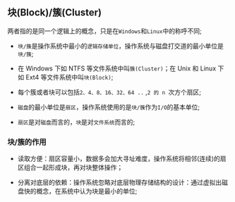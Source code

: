 ## 块(Block)/簇(Cluster)  
两者指的是同一个逻辑上的概念，只是在`Windows`和`Linux`中的称呼不同;
  
- `块/簇`是操作系统中最小的`逻辑存储单位`，操作系统与磁盘打交道的最小单位是`块/簇`;
    
- 在 Windows 下如 NTFS 等文件系统中叫`簇(Cluster)`；在 Unix 和 Linux 下如 Ext4 等文件系统中叫`块(Block)`;
  
- 每个簇或者块可以包括`2、4、8、16、32、64 ..` ,`2 的 n `次方个扇区;
  
- `磁盘`的最小单位是`扇区`，操作系统使用的是` 块/簇 `作为` I/O `的基本单位;  
  
- `扇区`是对`磁盘`而言的，`块`是对`文件系统`而言的;
  
<h3> 块/簇的作用</h3>  
  
- 读取方便：扇区容量小，数据多会加大寻址难度，操作系统将相邻(连续)的扇区组合一起形成块，再对块整体操作；
  
- 分离对底层的依赖：操作系统忽略对底层物理存储结构的设计：通过虚拟出磁盘快的概念，在系统中认为块是最小的单位;  
